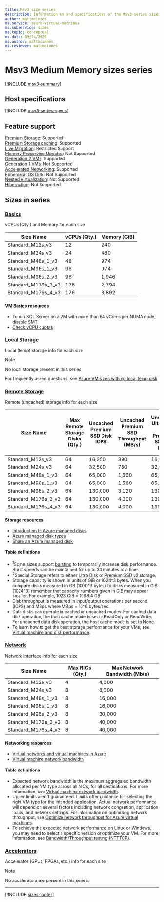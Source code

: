 ```yaml
---
title: Msv3 size series
description: Information on and specifications of the Msv3-series sizes
author: mattmcinnes
ms.service: azure-virtual-machines
ms.subservice: sizes
ms.topic: conceptual
ms.date: 03/24/2025
ms.author: mattmcinnes
ms.reviewer: mattmcinnes
---
```


# Msv3 Medium Memory sizes series

[!INCLUDE [msv3-summary](./includes/msv3-mm-series-summary.md)]

## Host specifications
[!INCLUDE [msv3-series-specs](./includes/msv3-mm-series-specs.md)]

## Feature support
[Premium Storage](../../premium-storage-performance.md): Supported <br>[Premium Storage caching](../../premium-storage-performance.md): Supported <br>[Live Migration](../../maintenance-and-updates.md): Restricted Support <br>[Memory Preserving Updates](../../maintenance-and-updates.md): Not Supported <br>[Generation 2 VMs](../../generation-2.md): Supported <br>[Generation 1 VMs](../../generation-2.md): Not Supported <br>[Accelerated Networking](/azure/virtual-network/create-virtual-machine-accelerated-networking): Supported <br>[Ephemeral OS Disk](../../ephemeral-os-disks.md): Not Supported <br>[Nested Virtualization](/virtualization/hyper-v-on-windows/user-guide/nested-virtualization): Not Supported <br>[Hibernation](../../hibernate-resume.md): Not Supported <br>

## Sizes in series

### [Basics](#tab/sizebasic)

vCPUs (Qty.) and Memory for each size

| Size Name | vCPUs (Qty.) | Memory (GiB) |
| --- | --- | --- |
| Standard_M12s_v3 | 12 | 240 |
| Standard_M24s_v3 | 24 | 480 |
| Standard_M48s_1_v3 | 48 | 974 |
| Standard_M96s_1_v3 | 96 | 974 |
| Standard_M96s_2_v3 | 96 | 1,946 |
| Standard_M176s_3_v3 | 176 | 2,794 |
| Standard_M176s_4_v3 | 176 | 3,892 |

#### VM Basics resources
- To run SQL Server on a VM with more than 64 vCores per NUMA node, [disable SMT](/sql/sql-server/compute-capacity-limits-by-edition-of-sql-server#disable-smt-in-an-azure-virtual-machine).
- [Check vCPU quotas](../../../virtual-machines/quotas.md)

### [Local Storage](#tab/sizestoragelocal)

Local (temp) storage info for each size

> [!NOTE]
> No local storage present in this series.
>
> For frequently asked questions, see [Azure VM sizes with no local temp disk](../../azure-vms-no-temp-disk.yml).

### [Remote Storage](#tab/sizestorageremote)

Remote (uncached) storage info for each size

| Size Name | Max Remote Storage Disks (Qty.) | Uncached Premium SSD Disk IOPS | Uncached Premium SSD Throughput (MB/s) | Uncached Ultra Disk and Premium SSD v2 IOPS | Uncached Ultra Disk and Premium SSD v2 Throughput (MB/s) |
| --- | --- | --- | --- | --- | --- |
| Standard_M12s_v3 | 64 | 16,250 | 390 | 16,250 | 390 |
| Standard_M24s_v3 | 64 | 32,500 | 780 | 32,500 | 780 |
| Standard_M48s_1_v3 | 64 | 65,000 | 1,560 | 65,000 | 1,560 |
| Standard_M96s_1_v3 | 64 | 65,000 | 1,560 | 65,000 | 1,560 |
| Standard_M96s_2_v3 | 64 | 130,000 | 3,120 | 130,000 | 3,120 |
| Standard_M176s_3_v3 | 64 | 130,000 | 4,000 | 130,000 | 4,000 |
| Standard_M176s_4_v3 | 64 | 130,000 | 4,000 | 130,000 | 4,000 |

#### Storage resources
- [Introduction to Azure managed disks](../../../virtual-machines/managed-disks-overview.md)
- [Azure managed disk types](../../../virtual-machines/disks-types.md)
- [Share an Azure managed disk](../../../virtual-machines/disks-shared.md)

#### Table definitions
- <sup>1</sup>Some sizes support [bursting](../../disk-bursting.md) to temporarily increase disk performance. Burst speeds can be maintained for up to 30 minutes at a time.
- <sup>2</sup>Special Storage refers to either [Ultra Disk](../../../virtual-machines/disks-enable-ultra-ssd.md) or [Premium SSD v2](../../../virtual-machines/disks-deploy-premium-v2.md) storage.
- Storage capacity is shown in units of GiB or 1024^3 bytes. When you compare disks measured in GB (1000^3 bytes) to disks measured in GiB (1024^3) remember that capacity numbers given in GiB may appear smaller. For example, 1023 GiB = 1098.4 GB.
- Disk throughput is measured in input/output operations per second (IOPS) and MBps where MBps = 10^6 bytes/sec.
- Data disks can operate in cached or uncached modes. For cached data disk operation, the host cache mode is set to ReadOnly or ReadWrite. For uncached data disk operation, the host cache mode is set to None.
- To learn how to get the best storage performance for your VMs, see [Virtual machine and disk performance](../../../virtual-machines/disks-performance.md).


### [Network](#tab/sizenetwork)

Network interface info for each size

| Size Name | Max NICs (Qty.) | Max Network Bandwidth (Mb/s) |
| --- | --- | --- |
| Standard_M12s_v3 | 4 | 4,000 |
| Standard_M24s_v3 | 8 | 8,000 |
| Standard_M48s_1_v3 | 8 | 16,000 |
| Standard_M96s_1_v3 | 8 | 16,000 |
| Standard_M96s_2_v3 | 8 | 30,000 |
| Standard_M176s_3_v3 | 8 | 40,000 |
| Standard_M176s_4_v3 | 8 | 40,000 |

#### Networking resources
- [Virtual networks and virtual machines in Azure](/azure/virtual-network/network-overview)
- [Virtual machine network bandwidth](/azure/virtual-network/virtual-machine-network-throughput)

#### Table definitions
- Expected network bandwidth is the maximum aggregated bandwidth allocated per VM type across all NICs, for all destinations. For more information, see [Virtual machine network bandwidth](/azure/virtual-network/virtual-machine-network-throughput).
- Upper limits aren't guaranteed. Limits offer guidance for selecting the right VM type for the intended application. Actual network performance will depend on several factors including network congestion, application loads, and network settings. For information on optimizing network throughput, see [Optimize network throughput for Azure virtual machines](/azure/virtual-network/virtual-network-optimize-network-bandwidth).
- To achieve the expected network performance on Linux or Windows, you may need to select a specific version or optimize your VM. For more information, see [Bandwidth/Throughput testing (NTTTCP)](/azure/virtual-network/virtual-network-bandwidth-testing).

### [Accelerators](#tab/sizeaccelerators)

Accelerator (GPUs, FPGAs, etc.) info for each size

> [!NOTE]
> No accelerators are present in this series.

---

[!INCLUDE [sizes-footer](../includes/sizes-footer.md)]
